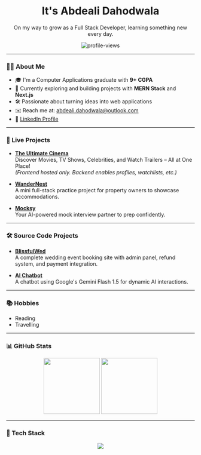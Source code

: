<h1 align="center">It's Abdeali Dahodwala</h1>
<p align="center">
  On my way to grow as a Full Stack Developer, learning something new every day.
</p>

<p align="center">
  <img src="https://komarev.com/ghpvc/?username=Abdeali1310&label=Profile%20views&color=0e75b6&style=flat" alt="profile-views" />
</p>

---

### 🧑‍💻 About Me

- 🎓 I'm a Computer Applications graduate with **9+ CGPA**
- 🌱 Currently exploring and building projects with **MERN Stack** and **Next.js**
- 🛠️ Passionate about turning ideas into web applications
- ✉️ Reach me at: [abdeali.dahodwala@outlook.com](mailto:abdeali.dahodwala@outlook.com)
- 🔗 [LinkedIn Profile](https://www.linkedin.com/in/abdeali-dahodwala-169083268/)

---

### 🚀 Live Projects

- **[The Ultimate Cinema](https://the-ultimate-cinema.vercel.app/)**  
  Discover Movies, TV Shows, Celebrities, and Watch Trailers – All at One Place!  
  *(Frontend hosted only. Backend enables profiles, watchlists, etc.)*

- **[WanderNest](https://wandernest-d9uf.onrender.com/)**  
  A mini full-stack practice project for property owners to showcase accommodations.

- **[Mocksy](https://mocksy-2bgx.vercel.app/)**  
  Your AI-powered mock interview partner to prep confidently.

---

### 🛠️ Source Code Projects

- **[BlissfulWed](https://github.com/Abdeali1310/BlissfulWed)**  
  A complete wedding event booking site with admin panel, refund system, and payment integration.

- **[AI Chatbot](https://github.com/Abdeali1310/AI-chatbot)**  
  A chatbot using Google's Gemini Flash 1.5 for dynamic AI interactions.

---

### 📚 Hobbies

- Reading  
- Travelling

---

### 📊 GitHub Stats

<p align="center">
  <img src="https://github-readme-stats.vercel.app/api?username=Abdeali1310&show_icons=true&theme=blueberry" height="150"/>
  <img src="https://github-readme-stats.vercel.app/api/top-langs/?username=Abdeali1310&layout=compact&theme=blueberry" height="150"/>
</p>

---

### 🧰 Tech Stack
<p align="center">
  <img src="https://skillicons.dev/icons?i=react,nextjs,nodejs,express,mongodb,js,ts,html,css,tailwind,redux,materialui,postman,git,github" />
</p>
